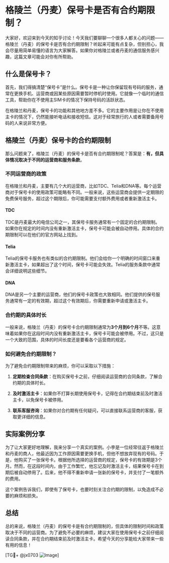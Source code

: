 # 格陵兰（丹麦）保号卡是否有合约期限制？

大家好，欢迎来到今天的知乎讨论！今天我们要聊聊一个很多人都关心的问题——格陵兰（丹麦）的保号卡是否有合约期限制？听起来可能有点复杂，但别担心，我会尽量用简单易懂的语言为大家解答。如果你对格陵兰或者丹麦的通信服务感兴趣，这篇文章可能会对你有所帮助。

## 什么是保号卡？

首先，我们得搞清楚“保号卡”是什么。保号卡是一种让你保留现有号码的服务，通常在更换手机、运营商或因某些原因需要暂时停机时使用。它就像一个临时的通信工具，帮助你在不使用主SIM卡的情况下保持号码的活跃状态。

在格陵兰和丹麦，保号卡的功能和其他地方差不多。它的主要作用是让你在不使用主卡的情况下，仍然能接听电话和接收短信。这对于经常旅行的人或者需要备用号码的人来说非常方便。

## 格陵兰（丹麦）保号卡的合约期限制

那么问题来了，格陵兰（丹麦）的保号卡是否有合约期限制呢？答案是：**有，但具体情况取决于不同的运营商和服务条款**。

### 不同运营商的政策

在格陵兰和丹麦，主要有几个大的运营商，比如TDC、Telia和DNA等。每个运营商对于保号卡的使用政策可能略有不同。一般来说，这些运营商会提供一定期限的免费保号服务，超过这个期限后，你可能需要支付额外费用或者重新激活主卡。

#### TDC
TDC是丹麦最大的电信公司之一，其保号卡服务通常有一个固定的合约期限制。如果你在规定的时间内没有重新激活主卡，保号卡可能会被自动停用。具体的合约期限制可以在他们的官方网站上找到。

#### Telia
Telia的保号卡服务也有类似的合约期限制。他们会给你一个明确的时间窗口来重新激活主卡，如果超出了这个时间，保号卡可能会失效。Telia的服务条款中通常会详细说明这些细节。

#### DNA
DNA是另一个主要的运营商，他们的保号卡政策也大致相同。他们提供的保号服务通常有一定的有效期，超过这个有效期后，你需要重新申请或激活主卡。

### 合约期的具体时长

一般来说，格陵兰（丹麦）的保号卡合约期限制通常为**3个月到6个月**不等。这意味着如果你在这段时间内没有重新激活主卡，保号卡可能会被停用。不过，这只是一个大致的范围，具体的时间长度还是要看各个运营商的规定。

### 如何避免合约期限制？

为了避免合约期限制带来的麻烦，你可以采取以下措施：

1. **定期检查合同条款**：在购买保号卡之前，仔细阅读运营商的合同条款，了解合约期的具体时长。
   
2. **及时激活主卡**：如果你不打算长期使用保号卡，记得在合约期结束前及时激活主卡，以免保号卡被停用。

3. **联系客服咨询**：如果你对合约期有任何疑问，可以直接联系运营商的客服，获取更详细的信息。

## 实际案例分享

为了让大家更好地理解，我来分享一个真实的案例。小李是一位经常往返于格陵兰和丹麦的商人，他最近因为工作原因需要更换手机，但他不想放弃现有的号码。于是，他购买了一张保号卡。根据他所选择的运营商的规定，保号卡的有效期是3个月。然而，在这段时间内，由于工作繁忙，他忘记及时激活主卡，结果保号卡在到期后被自动停用了。后来，他不得不重新申请一张新的保号卡，并支付了一笔额外的费用。

这个案例告诉我们，即使有了保号卡，也要时刻关注合约期的限制，以免造成不必要的麻烦和损失。

## 总结

总的来说，格陵兰（丹麦）的保号卡是有合约期限制的，但具体的限制时间和政策取决于不同的运营商。为了避免不必要的麻烦，建议大家在使用保号卡之前仔细阅读合同条款，并在合约期结束前及时激活主卡。希望今天的分享能给大家带来一些有用的信息！

[TG💪+ @jx0703 ![Image](https://github.com/user-attachments/assets/dbca1d08-cadb-493c-b0ec-ad6f7a83f270)]